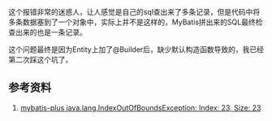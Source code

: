 这个报错非常的迷惑人，让人感觉是自己的sql查出来了多条记录，但是代码中将多条数据塞到了一个对象中，实际上并不是这样的，MyBatis拼出来的SQL最终检查出来的也是一条记录。

这个问题最终是因为Entity上加了@Builder后，缺少默认构造函数导致的，我已经第二次踩这个坑了。

## 参考资料

1. [mybatis-plus java.lang.IndexOutOfBoundsException: Index: 23, Size: 23](https://blog.csdn.net/qq_41829492/article/details/89392669)